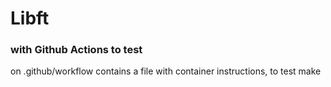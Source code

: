 # Libft
### with Github Actions to test

on .github/workflow contains a file with container instructions,
to test make
